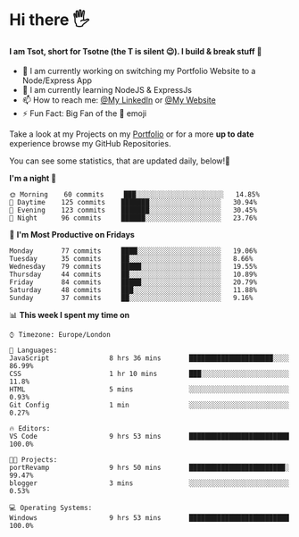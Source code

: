 # Hi there :raised_hand_with_fingers_splayed:
#### I am Tsot, short for Tsotne (the T is silent :wink:). I build & break stuff :space_invader:
- :telescope: I am currently working on switching my Portfolio Website to a Node/Express App
- :seedling: I am currently learning NodeJS & ExpressJs
- :mailbox: How to reach me: [@My LinkedIn](https://www.linkedin.com/in/tsotne-gvadzabia/) or [@My Website](https://tsotnegvadzabia.me/contact)
- :zap: Fun Fact: Big Fan of the :space_invader: emoji

Take a look at my Projects on my [Portfolio](https://tsotnegvadzabia.me/) or for a more **up to date** experience browse my GitHub Repositories.

You can see some statistics, that are updated daily, below!:space_invader:
<!--START_SECTION:waka-->
**I'm a night 🦉** 

```text
🌞 Morning    60 commits     ███░░░░░░░░░░░░░░░░░░░░░░   14.85% 
🌆 Daytime    125 commits    ███████░░░░░░░░░░░░░░░░░░   30.94% 
🌃 Evening    123 commits    ███████░░░░░░░░░░░░░░░░░░   30.45% 
🌙 Night      96 commits     ██████░░░░░░░░░░░░░░░░░░░   23.76%

```
📅 **I'm Most Productive on Fridays** 

```text
Monday       77 commits     ████░░░░░░░░░░░░░░░░░░░░░   19.06% 
Tuesday      35 commits     ██░░░░░░░░░░░░░░░░░░░░░░░   8.66% 
Wednesday    79 commits     █████░░░░░░░░░░░░░░░░░░░░   19.55% 
Thursday     44 commits     ██░░░░░░░░░░░░░░░░░░░░░░░   10.89% 
Friday       84 commits     █████░░░░░░░░░░░░░░░░░░░░   20.79% 
Saturday     48 commits     ███░░░░░░░░░░░░░░░░░░░░░░   11.88% 
Sunday       37 commits     ██░░░░░░░░░░░░░░░░░░░░░░░   9.16%

```


📊 **This week I spent my time on** 

```text
⌚︎ Timezone: Europe/London

💬 Languages: 
JavaScript               8 hrs 36 mins       █████████████████████░░░░   86.99% 
CSS                      1 hr 10 mins        ███░░░░░░░░░░░░░░░░░░░░░░   11.8% 
HTML                     5 mins              ░░░░░░░░░░░░░░░░░░░░░░░░░   0.93% 
Git Config               1 min               ░░░░░░░░░░░░░░░░░░░░░░░░░   0.27%

🔥 Editors: 
VS Code                  9 hrs 53 mins       █████████████████████████   100.0%

🐱‍💻 Projects: 
portRevamp               9 hrs 50 mins       ████████████████████████░   99.47% 
blogger                  3 mins              ░░░░░░░░░░░░░░░░░░░░░░░░░   0.53%

💻 Operating Systems: 
Windows                  9 hrs 53 mins       █████████████████████████   100.0%

```


<!--END_SECTION:waka-->
